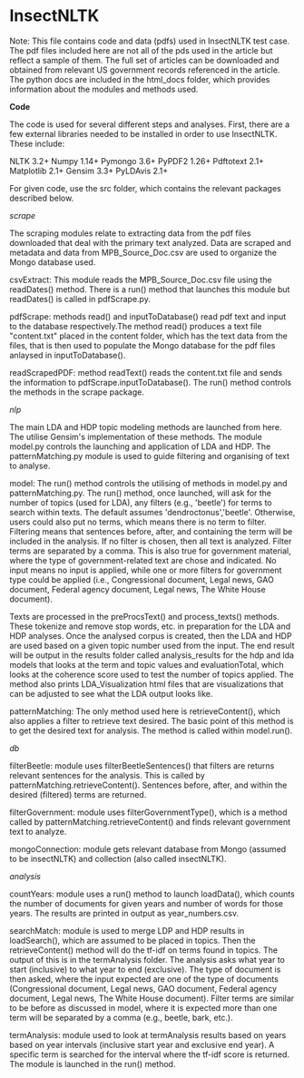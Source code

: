 # InsectNLTK

Note: This file contains code and data (pdfs) used in InsectNLTK test case. The pdf files included here are not all of the pds used in the article but reflect a sample of them. The full set of articles can be downloaded and obtained from relevant US government records referenced in the article. The python docs are included in the html_docs folder, which provides information about the modules and methods used. 

<b>Code</b>

The code is used for several different steps and analyses. First, there are a few external libraries needed to be installed in order to use InsectNLTK. These include:

NLTK 3.2+
Numpy 1.14+
Pymongo 3.6+
PyPDF2 1.26+
Pdftotext 2.1+
Matplotlib 2.1+
Gensim 3.3+
PyLDAvis 2.1+

For given code, use the src folder, which contains the relevant packages described below.

<i>scrape</i>

The scraping modules relate to extracting data from the pdf files downloaded that deal with the primary text analyzed. Data are scraped and metadata and data from MPB_Source_Doc.csv are used to organize the Mongo database used. 

csvExtract: This module reads the MPB_Source_Doc.csv file using the readDates() method. There is a run() method that launches this module but readDates() is called in pdfScrape.py.

pdfScrape:  methods read() and inputToDatabase() read pdf text and input to the database respectively.The method read() produces a text file "content.txt" placed in the content folder, which has the text data from the files, that is then used to populate the Mongo database for the pdf files anlaysed in inputToDatabase().

readScrapedPDF:  method readText() reads the content.txt file and sends the information to pdfScrape.inputToDatabase(). The run() method controls the methods in the scrape package. 

<i>nlp</i>

The main LDA and HDP topic modeling methods are launched from here. The utilise Gensim's implementation of these methods. The module model.py controls the launching and application of LDA and HDP. The patternMatching.py module is used to guide filtering and organising of text to analyse.

model:  The run() method controls the utilising of methods in model.py and patternMatching.py. The run() method, once launched, will ask for the number of topics (used for LDA), any filters (e.g., 'beetle') for terms to search within texts. The default assumes 'dendroctonus','beetle'. Otherwise, users could also put no terms, which means there is no term to filter. Filtering means that sentences before, after, and containing the term will be included in the analysis. If no filter is chosen, then all text is analyzed. Filter terms are separated by a comma. This is also true for government material, where the type of government-related text are chose and indicated. No input means no input is applied, while one or more filters for government type could be applied (i.e., Congressional document, Legal news, GAO document, Federal agency document, Legal news, The White House document).

Texts are processed in the preProcsText() and process_texts() methods. These tokenize and remove stop words, etc. in preparation for the LDA and HDP analyses. Once the analysed corpus is created, then the LDA and HDP are used based on a given topic number used from the input. The end result will be output in the results folder called analysis_results for the hdp and lda models that looks at the term and topic values and evaluationTotal, which looks at the coherence score used to test the number of topics applied. The method also prints LDA_Visualization html files that are visualizations that can be adjusted to see what the LDA output looks like. 

patternMatching:  The only method used here is retrieveContent(), which also applies a filter to retrieve text desired. The basic point of this method is to get the desired text for analysis. The method is called within model.run().

<i>db</i>

filterBeetle:  module uses filterBeetleSentences() that filters are returns relevant sentences for the analysis. This is called by patternMatching.retrieveContent(). Sentences before, after, and within the desired (filtered) terms are returned.

filterGovernment:  module uses filterGovernmentType(), which is a method called by patternMatching.retrieveContent() and finds relevant government text to analyze. 

mongoConnection:  module gets relevant database from Mongo (assumed to be insectNLTK) and collection (also called insectNLTK).

<i>analysis</i>


countYears: module uses a run() method to launch loadData(), which counts the number of documents for given years and number of words for those years. The results are printed in output as year_numbers.csv.

searchMatch:  module is used to merge LDP and HDP results in loadSearch(), which are assumed to be placed in topics. Then the retrieveContent() method will do the tf-idf on terms found in topics. The output of this is in the termAnalysis folder. The analysis asks what year to start (inclusive) to what year to end (exclusive). The type of document is then asked, where the input expected are one of the type of documents (Congressional document, Legal news, GAO document, Federal agency document, Legal news, The White House document). Filter terms are similar to be before as discussed in model, where it is expected more than one term will be separated by a comma (e.g., beetle, bark, etc.).

termAnalysis:  module used to look at termAnalysis results based on years based on year intervals (inclusive start year and exclusive end year). A specific term is searched for the interval where the tf-idf score is returned. The module is launched in the run() method. 



















